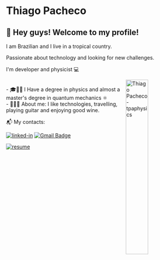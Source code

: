 
# Thiago Pacheco

## 👋 Hey guys! Welcome to my profile!

I am Brazilian and I live in a tropical country. 

Passionate about technology and looking for new challenges. 

I'm developer and physicist :computer: 

<!-- IMAGEM -->
 <img
   src="https://cdn.dribbble.com/users/2145071/screenshots/4503713/media/105bb0195c3b7c8b45568f0080187404.gif"
   alt="Thiago Pacheco - tpaphysics"
   width="35%"
   align="right"
 />

 <br/> - 🎓👨‍🎓 I Have a degree in physics and almost a master's degree in quantum mechanics ⚛️
 <br/> - 👨‍🚀🍷 About me: I like technologies, travelling, playing guitar and enjoying good wine.
 <br/>

📬 My contacts:

[![linked-in](https://img.shields.io/badge/Linkedin_|_Thiago_Pacheco-0077B5?logo=LinkedIn&logoColor=white)](https://www.linkedin.com/in/thiago-pacheco-200a1a86/)
 [![Gmail Badge](https://img.shields.io/badge/-physics.posgrad@gmail.com-c14438?logo=Gmail&logoColor=white&link=mailto:physics.posgrad@gmail.com)](mailto:physics.posgrad@gmail.com) 

[![resume](https://img.shields.io/badge/Currículo-4285F4?logo=read-the-docs&logoColor=white)](http://buscatextual.cnpq.br/buscatextual/visualizacv.do?id=K8514386H8&tokenCaptchar=03AGdBq256F5piJ3PuJp4rzaK-LYUD3twgu5gGRfwUMzgWvjoxsRW0pYdSy6fRfL68k72Hpze8wL5pWR-h7r2ULBO2hBXdTbxQtaIbBqN9ZcxTTFXc4HlkJST_v_QdFSiw-pd4e9rc5Dwpa3dl--2_u7Or0PoDAfIOBVfLzibcfzi_HatT_rv9XBdN_1UHhcORbDkaHgmGxS08baM5qgzj1KDLGfbqvBMoS8FTsDBoIgvim1JgCsw_jc7_q-DrlddEWF7TqYGqiX4jUxwWFoXW-KoorP1jHtmJQx-3O_Qp0g4psfxxf-SVOLDBK_X6su-uRWgvgQeUZWrMUMNTJqUb8QPcjGK3YjpXuNo5GENiNNQDs9FMAkDs7IYdcd8tzT2I5jYGvoPJX45QWWBCgAtsbUFNdqFCDjSyN2nhAJiLLnh0Pf83qEhcCcvtjaYT-hHIkKCpOka_v6K62rNIKHCqLuXwCRd9B7Y_9s7LlGkovm53GFYUJ5Y6_LYwsYOG7jyMKiqA-yT7OZplLMy_L6MQl08JKed4tQL0lQ)
